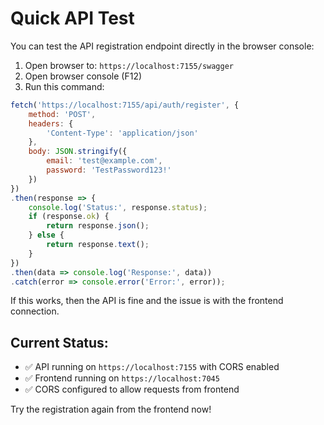 # Quick API Test

You can test the API registration endpoint directly in the browser console:

1. Open browser to: `https://localhost:7155/swagger`
2. Open browser console (F12)
3. Run this command:

```javascript
fetch('https://localhost:7155/api/auth/register', {
    method: 'POST',
    headers: {
        'Content-Type': 'application/json'
    },
    body: JSON.stringify({
        email: 'test@example.com',
        password: 'TestPassword123!'
    })
})
.then(response => {
    console.log('Status:', response.status);
    if (response.ok) {
        return response.json();
    } else {
        return response.text();
    }
})
.then(data => console.log('Response:', data))
.catch(error => console.error('Error:', error));
```

If this works, then the API is fine and the issue is with the frontend connection.

## Current Status:
- ✅ API running on `https://localhost:7155` with CORS enabled
- ✅ Frontend running on `https://localhost:7045`
- ✅ CORS configured to allow requests from frontend

Try the registration again from the frontend now!
